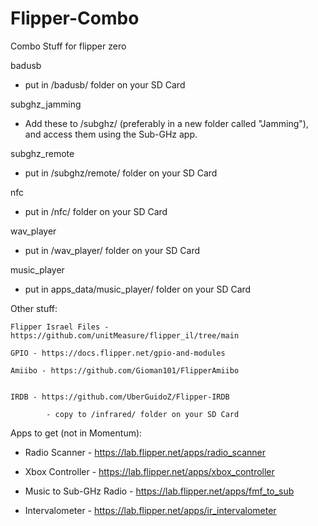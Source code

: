 # Flipper-Combo

Combo Stuff for flipper zero


badusb

- put in /badusb/ folder on your SD Card

subghz_jamming

- Add these to /subghz/ (preferably in a new folder called "Jamming"), and access them using the Sub-GHz app.

subghz_remote

- put in /subghz/remote/ folder on your SD Card

nfc

- put in /nfc/ folder on your SD Card

wav_player

- put in /wav_player/ folder on your SD Card

music_player

- put in apps_data/music_player/ folder on your SD Card


Other stuff:

    Flipper Israel Files - https://github.com/unitMeasure/flipper_il/tree/main

    GPIO - https://docs.flipper.net/gpio-and-modules

    Amiibo - https://github.com/Gioman101/FlipperAmiibo


    IRDB - https://github.com/UberGuidoZ/Flipper-IRDB

            - copy to /infrared/ folder on your SD Card


Apps to get (not in Momentum):

* Radio Scanner - https://lab.flipper.net/apps/radio_scanner

* Xbox Controller - https://lab.flipper.net/apps/xbox_controller

* Music to Sub-GHz Radio - https://lab.flipper.net/apps/fmf_to_sub

* Intervalometer - https://lab.flipper.net/apps/ir_intervalometer